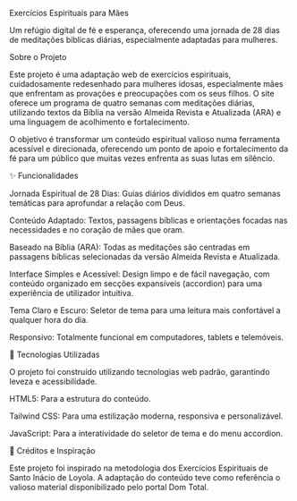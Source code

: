 Exercícios Espirituais para Mães

Um refúgio digital de fé e esperança, oferecendo uma jornada de 28 dias de meditações bíblicas diárias, especialmente adaptadas para mulheres.

Sobre o Projeto

Este projeto é uma adaptação web de exercícios espirituais, cuidadosamente redesenhado para mulheres idosas, especialmente mães que enfrentam as provações e preocupações com os seus filhos. O site oferece um programa de quatro semanas com meditações diárias, utilizando textos da Bíblia na versão Almeida Revista e Atualizada (ARA) e uma linguagem de acolhimento e fortalecimento.

O objetivo é transformar um conteúdo espiritual valioso numa ferramenta acessível e direcionada, oferecendo um ponto de apoio e fortalecimento da fé para um público que muitas vezes enfrenta as suas lutas em silêncio.

✨ Funcionalidades

Jornada Espiritual de 28 Dias: Guias diários divididos em quatro semanas temáticas para aprofundar a relação com Deus.

Conteúdo Adaptado: Textos, passagens bíblicas e orientações focadas nas necessidades e no coração de mães que oram.

Baseado na Bíblia (ARA): Todas as meditações são centradas em passagens bíblicas selecionadas da versão Almeida Revista e Atualizada.

Interface Simples e Acessível: Design limpo e de fácil navegação, com conteúdo organizado em secções expansíveis (accordion) para uma experiência de utilizador intuitiva.

Tema Claro e Escuro: Seletor de tema para uma leitura mais confortável a qualquer hora do dia.

Responsivo: Totalmente funcional em computadores, tablets e telemóveis.

🚀 Tecnologias Utilizadas

O projeto foi construído utilizando tecnologias web padrão, garantindo leveza e acessibilidade.

HTML5: Para a estrutura do conteúdo.

Tailwind CSS: Para uma estilização moderna, responsiva e personalizável.

JavaScript: Para a interatividade do seletor de tema e do menu accordion.

🙏 Créditos e Inspiração

Este projeto foi inspirado na metodologia dos Exercícios Espirituais de Santo Inácio de Loyola. A adaptação do conteúdo teve como referência o valioso material disponibilizado pelo portal Dom Total.
